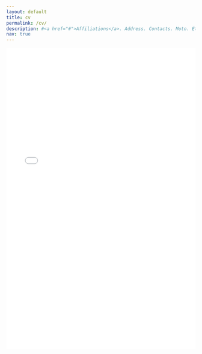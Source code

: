 ```yaml
---
layout: default
title: cv
permalink: /cv/
description: #<a href="#">Affiliations</a>. Address. Contacts. Moto. Etc.
nav: true
---
```


<iframe src="/assets/pdf/Hiba_Ahsan_CV.pdf" width="100%" height="800" frameborder="no" border="0" marginwidth="0" marginheight="0"></iframe>
